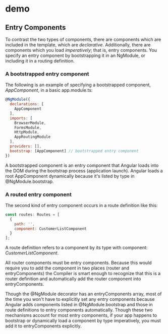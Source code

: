 # demo
## Entry Components
To contrast the two types of components, there are components which are included in the template, which are _declarative_. 
Additionally, there are components which you load _imperatively_; that is, entry components. You specify an entry component 
by bootstrapping it in an NgModule, or including it in a routing definition.
### A bootstrapped entry component
The following is an example of specifying a bootstrapped component, _AppComponent_, in a basic app.module.ts:


```javascript
@NgModule({
  declarations: [
    AppComponent
  ],
  imports: [
    BrowserModule,
    FormsModule,
    HttpModule,
    AppRoutingModule
  ],
  providers: [],
  bootstrap: [AppComponent] // bootstrapped entry component
})
```
A bootstrapped component is an entry component that Angular loads into the DOM during the bootstrap process 
(application launch). Angular loads a root AppComponent dynamically because it's listed by type in 
@NgModule.bootstrap.
### A routed entry component
The second kind of entry component occurs in a route definition like this:
```javascript
const routes: Routes = [
  {
    path: '',
    component: CustomerListComponent
  }
];
```

A route definition refers to a component by its type with component: _CustomerListComponent_.

All router components must be entry components. Because this would require you to add the component in two places 
(router and entryComponents) the Compiler is smart enough to recognize that this is a router definition and 
automatically add the router component into entryComponents.

Though the @NgModule decorator has an entryComponents array, most of the time you won't have to explicitly set any 
entry components because Angular adds components listed in @NgModule.bootstrap and those in route definitions to 
entry components automatically. Though these two mechanisms account for most entry components, if your app happens 
to bootstrap or dynamically load a component by type imperatively, you must add it to entryComponents explicitly.


